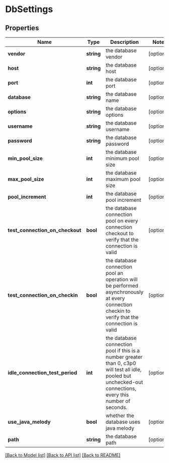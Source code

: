 # DbSettings

## Properties
Name | Type | Description | Notes
------------ | ------------- | ------------- | -------------
**vendor** | **string** | the database vendor | [optional] 
**host** | **string** | the database host | [optional] 
**port** | **int** | the database port | [optional] 
**database** | **string** | the database name | [optional] 
**options** | **string** | the database options | [optional] 
**username** | **string** | the database username | [optional] 
**password** | **string** | the database password | [optional] 
**min_pool_size** | **int** | the database minimum pool size | [optional] 
**max_pool_size** | **int** | the database maximum pool size | [optional] 
**pool_increment** | **int** | the database pool increment | [optional] 
**test_connection_on_checkout** | **bool** | the database connection pool on every connection checkout to verify that the connection is valid | [optional] 
**test_connection_on_checkin** | **bool** | the database connection pool an operation will be performed asynchronously at every connection checkin to verify that the connection is valid | [optional] 
**idle_connection_test_period** | **int** | the database connection pool if this is a number greater than 0, c3p0 will test all idle, pooled but unchecked-out connections, every this number of seconds. | [optional] 
**use_java_melody** | **bool** | whether the database uses java melody | [optional] 
**path** | **string** | the database path | [optional] 

[[Back to Model list]](../README.md#documentation-for-models) [[Back to API list]](../README.md#documentation-for-api-endpoints) [[Back to README]](../README.md)


